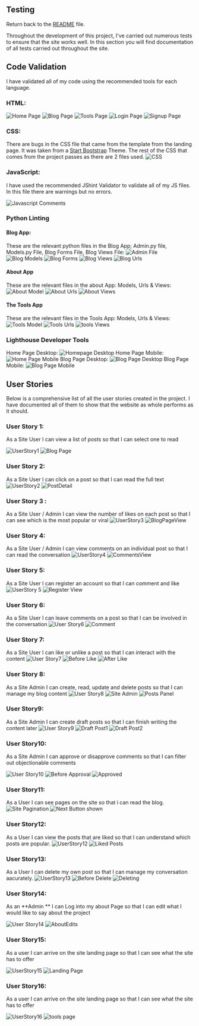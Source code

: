 ## Testing

Return back to the [README](README.md) file.

Throughout the development of this project, I've carried out numerous tests to ensure that the site works well. In this section you will find documentation of all tests carried out throughout the site.

## Code Validation 
I have validated all of my code using the recommended tools for each language.
### HTML: 

![Home Page](https://res.cloudinary.com/dulvjkxha/image/upload/v1704133059/Testing%20Images/Home_Page_Validator_hrewar.png)
![Blog Page](https://res.cloudinary.com/dulvjkxha/image/upload/v1704133059/Testing%20Images/Blog_Page_Validator_Pass_zuoiej.png)
![Tools Page](https://res.cloudinary.com/dulvjkxha/image/upload/v1704140252/Testing%20Images/Tools_Page_Validator_x7rmoz.png)
![Login Page](https://res.cloudinary.com/dulvjkxha/image/upload/v1704133059/Testing%20Images/Login_Page_Validator_up8kjz.png)
![Signup Page](https://res.cloudinary.com/dulvjkxha/image/upload/v1704133059/Testing%20Images/Signup_Page_Validator_f3loqx.png)

### CSS:
There are bugs in the CSS file that came from the template from the landing page. It was taken from a [Start Bootstrap](https://startbootstrap.com/)
Theme. The rest of the CSS that comes from the project passes as there are 2 files used. 
![CSS](https://res.cloudinary.com/dulvjkxha/image/upload/v1704404496/User%20Stories/CSS_mmqja7.png)

### JavaScript: 
I have used the recommended JShint Validator to validate all of my JS files.
In this file there are warnings but no errors. 

![Javascript Comments](https://res.cloudinary.com/dulvjkxha/image/upload/v1704144108/Testing%20Images/JavaScript_Comments_wd4oig.png)

### Python Linting
#### Blog App:
These are the relevant python files in the Blog App; Admin.py file, Models.py File, Blog Forms File, Blog Views File:
![Admin File](https://res.cloudinary.com/dulvjkxha/image/upload/v1704445093/User%20Stories/about_blog_eph891.png)
![Blog Models](https://res.cloudinary.com/dulvjkxha/image/upload/v1704448807/User%20Stories/blog_models_ujxz1a.png)
![Blog Forms](https://res.cloudinary.com/dulvjkxha/image/upload/v1704449055/User%20Stories/blof_forms_bmmowu.png)
![Blog Views](https://res.cloudinary.com/dulvjkxha/image/upload/v1704451695/User%20Stories/blog_views_am1uws.png)
![Blog Urls](https://res.cloudinary.com/dulvjkxha/image/upload/v1704451815/User%20Stories/blog_urls_yycctg.png)

#### About App
These are the relevant files in the about App: Models, Urls & Views:
![About Model](https://res.cloudinary.com/dulvjkxha/image/upload/v1704452288/User%20Stories/about_models_rwxkik.png)
![About Urls](https://res.cloudinary.com/dulvjkxha/image/upload/v1704452428/User%20Stories/about_urls_vqngh2.png)
![About Views](https://res.cloudinary.com/dulvjkxha/image/upload/v1704452560/User%20Stories/about_views_mia2cd.png)

#### The Tools App
These are the relevant files in the Tools App: Models, Urls & Views:
![Tools Model](https://res.cloudinary.com/dulvjkxha/image/upload/v1704453438/User%20Stories/Tools_Model_a6o4w4.png)
![Tools Urls](https://res.cloudinary.com/dulvjkxha/image/upload/v1704453555/User%20Stories/Tools_views_xrzfxz.png)
![tools Views](https://res.cloudinary.com/dulvjkxha/image/upload/v1704453918/User%20Stories/tools_views_real_nh80sn.png)


### Lighthouse Developer Tools
Home Page Desktop:
![Homepage Desktop](https://res.cloudinary.com/dulvjkxha/image/upload/v1704180162/Testing%20Images/Light_House_Home_Desktop_i9ukz7.png)
Home Page Mobile:
![Home Page Mobile](https://res.cloudinary.com/dulvjkxha/image/upload/v1704180162/Testing%20Images/Lighthouse_Home_tjocrk.png)
Blog Page Desktop:
![Blog Page Desktop](https://res.cloudinary.com/dulvjkxha/image/upload/v1704180162/Testing%20Images/Lighthouse_Blog_Desktop_i3ez6h.png)
Blog Page Mobile:
![Blog Page Mobile](https://res.cloudinary.com/dulvjkxha/image/upload/v1704180163/Testing%20Images/Lighthouse_Blog_pddyn0.png)

## User Stories
Below is a comprehensive list of all the user stories created in the project. I have documented all of them to show that the website as whole performs as it should. 


### User Story 1: 
As a Site User I can view a list of posts so that I can select one to read

![UserStory1](https://res.cloudinary.com/dulvjkxha/image/upload/v1704321221/User%20Stories/UserStory1_acybvl.png)
![Blog Page](https://res.cloudinary.com/dulvjkxha/image/upload/v1704321398/User%20Stories/screencapture-8000-brendancoon-marketingfo-ivmuggd5lko-ws-eu107-gitpod-io-blog-2024-01-03-22_35_36_gyqsy5.png)

### User Story 2: 
As a Site User I can click on a post so that I can read the full text
![UserStory2](https://res.cloudinary.com/dulvjkxha/image/upload/v1704322188/User%20Stories/UserStory2_cyaewq.png)
![PostDetail](https://res.cloudinary.com/dulvjkxha/image/upload/v1704322155/User%20Stories/screencapture-8000-brendancoon-marketingfo-ivmuggd5lko-ws-eu107-gitpod-io-the-benefits-of-using-google-analytics-2024-01-03-22_48_37_knl9tb.png)

### User Story 3 : 
As a Site User / Admin I can view the number of likes on each post so that I can see which is the most popular or viral
![UserStory3](https://res.cloudinary.com/dulvjkxha/image/upload/v1704323155/User%20Stories/UserStory3_xja5p7.png)
![BlogPageView](https://res.cloudinary.com/dulvjkxha/image/upload/v1704321398/User%20Stories/screencapture-8000-brendancoon-marketingfo-ivmuggd5lko-ws-eu107-gitpod-io-blog-2024-01-03-22_35_36_gyqsy5.png)

### User Story 4: 
As a Site User / Admin I can view comments on an individual post so that I can read the conversation
![UserStory4](https://res.cloudinary.com/dulvjkxha/image/upload/v1704323623/User%20Stories/UserStory4_m3fwyd.png)
![CommentsView](https://res.cloudinary.com/dulvjkxha/image/upload/v1704322155/User%20Stories/screencapture-8000-brendancoon-marketingfo-ivmuggd5lko-ws-eu107-gitpod-io-the-benefits-of-using-google-analytics-2024-01-03-22_48_37_knl9tb.png)

### User Story 5: 
As a Site User I can register an account so that I can comment and like
![UserStory 5](https://res.cloudinary.com/dulvjkxha/image/upload/v1704399057/User%20Stories/UserStory5_roledx.png)
![Register View](https://res.cloudinary.com/dulvjkxha/image/upload/v1704398938/User%20Stories/Register_ux5nxy.png)

### User Story 6: 
As a Site User I can leave comments on a post so that I can be involved in the conversation
![User Story6](https://res.cloudinary.com/dulvjkxha/image/upload/v1704399574/User%20Stories/UserStory6_z3nlqn.png)
![Comment](https://res.cloudinary.com/dulvjkxha/image/upload/v1704399573/User%20Stories/Comments_sb3yfb.png)

### User Story 7: 
As a Site User I can like or unlike a post so that I can interact with the content
![User Story7](https://res.cloudinary.com/dulvjkxha/image/upload/v1704400364/User%20Stories/UserStory7_jyhdxf.png)
![Before Like](https://res.cloudinary.com/dulvjkxha/image/upload/v1704400294/User%20Stories/Pre-Like_rqfh5j.png)
![After Like](https://res.cloudinary.com/dulvjkxha/image/upload/v1704400294/User%20Stories/After_Like_kicexb.png)

### User Story 8: 
As a Site Admin I can create, read, update and delete posts so that I can manage my blog content
![User Story8](https://res.cloudinary.com/dulvjkxha/image/upload/v1704400674/User%20Stories/UserStory8_la5v3p.png)
![Site Admin](https://res.cloudinary.com/dulvjkxha/image/upload/v1704400982/User%20Stories/Admin_Panel_ysazas.png)
![Posts Panel](https://res.cloudinary.com/dulvjkxha/image/upload/v1704400983/User%20Stories/Posts_Panel_jrxd84.png)

### User Story9: 
As a Site Admin I can create draft posts so that I can finish writing the content later
![User Story9](https://res.cloudinary.com/dulvjkxha/image/upload/v1704402258/User%20Stories/UserStory8_ptghev.png)
![Draft Post1](https://res.cloudinary.com/dulvjkxha/image/upload/v1704402165/User%20Stories/Draft_Post_w67tlf.png)
![Draft Post2](https://res.cloudinary.com/dulvjkxha/image/upload/v1704402165/User%20Stories/Draft_Post2_lkvpwd.png)

### User Story10: 
As a Site Admin I can approve or disapprove comments so that I can filter out objectionable comments

![User Story10](https://res.cloudinary.com/dulvjkxha/image/upload/v1704403325/User%20Stories/UserStory10_ais3mk.png)
![Before Approval](https://res.cloudinary.com/dulvjkxha/image/upload/v1704403325/User%20Stories/BCooney_Comment1_hyxq2p.png)
![Approved](https://res.cloudinary.com/dulvjkxha/image/upload/v1704403472/User%20Stories/BCooney_Comment2_itqghb.png)

### User Story11:
As a User I can see pages on the site so that i can read the blog.
![Site Pagination](https://res.cloudinary.com/dulvjkxha/image/upload/v1704406502/User%20Stories/Site_Pagination_obx10f.png)
![Next Button shown](https://res.cloudinary.com/dulvjkxha/image/upload/v1704406501/User%20Stories/Pages_Of_Blog_dhi94y.png)

### User Story12:
As a User I can view the posts that are liked so that I can understand which posts are popular.
![UserStory12](https://res.cloudinary.com/dulvjkxha/image/upload/v1704413118/User%20Stories/UserStory12_piw0gk.png)
![Liked Posts](https://res.cloudinary.com/dulvjkxha/image/upload/v1704413577/User%20Stories/Liked_Posts_nfu24f.png)


### User Story13:
As a User I can delete my own post so that I can manage my conversation aacurately.
![UserStory13](https://res.cloudinary.com/dulvjkxha/image/upload/v1704413118/User%20Stories/UserStory13_wlglta.png)
![Before Delete](https://res.cloudinary.com/dulvjkxha/image/upload/v1704413938/User%20Stories/Before_delete_tanyin.png)
![Deleting](https://res.cloudinary.com/dulvjkxha/image/upload/v1704413938/User%20Stories/Deleting_tttbyf.png)


### User Story14:
As an **Admin ** I can Log into my about Page so that I can edit what I would like to say about the project

![User Story14](https://res.cloudinary.com/dulvjkxha/image/upload/v1704412925/User%20Stories/Creating_an_About_Page_fdxikx.png)
![AboutEdits](https://res.cloudinary.com/dulvjkxha/image/upload/v1704413447/User%20Stories/AboutStory_ye9xzv.png)


### User Story15:
As a user I can arrive on the site landing page so that I can see what the site has to offer

![UserStory15](https://res.cloudinary.com/dulvjkxha/image/upload/v1704410728/User%20Stories/UserStory15_bp3l7b.png)
![Landing Page](https://res.cloudinary.com/dulvjkxha/image/upload/v1704406740/User%20Stories/LandingPage_fb7umg.png)

### User Story16:
As a user I can arrive on the site landing page so that I can see what the site has to offer

![UserStory16](https://res.cloudinary.com/dulvjkxha/image/upload/v1704454785/User%20Stories/Tools_yliccu.png)
![tools page](https://res.cloudinary.com/dulvjkxha/image/upload/v1704454784/User%20Stories/Tools_and_rating_mbj8ug.png)

